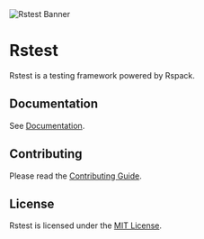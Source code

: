 <picture>
  <img alt="Rstest Banner" src="https://assets.rspack.rs/rstest/rstest-banner.png">
</picture>

# Rstest

Rstest is a testing framework powered by Rspack.

## Documentation

See [Documentation](https://rstest.rs).

## Contributing

Please read the [Contributing Guide](https://github.com/web-infra-dev/rstest/blob/main/CONTRIBUTING.md).

## License

Rstest is licensed under the [MIT License](https://github.com/web-infra-dev/rstest/blob/main/LICENSE).
